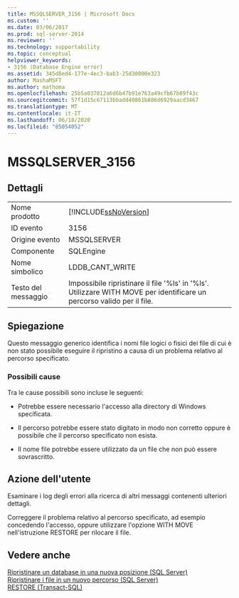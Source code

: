 ```yaml
---
title: MSSQLSERVER_3156 | Microsoft Docs
ms.custom: ''
ms.date: 03/06/2017
ms.prod: sql-server-2014
ms.reviewer: ''
ms.technology: supportability
ms.topic: conceptual
helpviewer_keywords:
- 3156 (Database Engine error)
ms.assetid: 345d8ed4-177e-4ec3-bab3-25d30000e323
author: MashaMSFT
ms.author: mathoma
ms.openlocfilehash: 25b5a037012a6d6b47b91e763a49cfb67b89f43c
ms.sourcegitcommit: 57f1d15c67113bbadd40861b886d6929aacd3467
ms.translationtype: MT
ms.contentlocale: it-IT
ms.lasthandoff: 06/18/2020
ms.locfileid: "85054052"
---
```

# <a name="mssqlserver_3156"></a>MSSQLSERVER_3156
    
## <a name="details"></a>Dettagli  
  
|||  
|-|-|  
|Nome prodotto|[!INCLUDE[ssNoVersion](../../includes/ssnoversion-md.md)]|  
|ID evento|3156|  
|Origine evento|MSSQLSERVER|  
|Componente|SQLEngine|  
|Nome simbolico|LDDB_CANT_WRITE|  
|Testo del messaggio|Impossibile ripristinare il file '%ls' in '%ls'. Utilizzare WITH MOVE per identificare un percorso valido per il file.|  
  
## <a name="explanation"></a>Spiegazione  
 Questo messaggio generico identifica i nomi file logici o fisici dei file di cui è non stato possibile eseguire il ripristino a causa di un problema relativo al percorso specificato.  
  
### <a name="possible-causes"></a>Possibili cause  
 Tra le cause possibili sono incluse le seguenti:  
  
-   Potrebbe essere necessario l'accesso alla directory di Windows specificata.  
  
-   Il percorso potrebbe essere stato digitato in modo non corretto oppure è possibile che il percorso specificato non esista.  
  
-   Il nome file potrebbe essere utilizzato da un file che non può essere sovrascritto.  
  
## <a name="user-action"></a>Azione dell'utente  
 Esaminare i log degli errori alla ricerca di altri messaggi contenenti ulteriori dettagli.  
  
 Correggere il problema relativo al percorso specificato, ad esempio concedendo l'accesso, oppure utilizzare l'opzione WITH MOVE nell'istruzione RESTORE per rilocare il file.  
  
## <a name="see-also"></a>Vedere anche  
 [Ripristinare un database in una nuova posizione &#40;SQL Server&#41;](../backup-restore/restore-a-database-to-a-new-location-sql-server.md)   
 [Ripristinare i file in un nuovo percorso &#40;SQL Server&#41;](../backup-restore/restore-files-to-a-new-location-sql-server.md)   
 [RESTORE &#40;Transact-SQL&#41;](/sql/t-sql/statements/restore-statements-transact-sql)  
  
  
